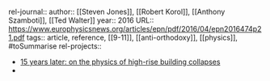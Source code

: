 rel-journal::
author:: [[Steven Jones]], [[Robert Korol]], [[Anthony Szamboti]], [[Ted Walter]]
year:: 2016
URL:: https://www.europhysicsnews.org/articles/epn/pdf/2016/04/epn2016474p21.pdf
tags:: article, reference, [[9-11]], [[anti-orthodoxy]], [[physics]], #toSummarise
rel-projects::

- [15 years later: on the physics of high-rise building collapses](https://www.europhysicsnews.org/articles/epn/pdf/2016/04/epn2016474p21.pdf)
-
